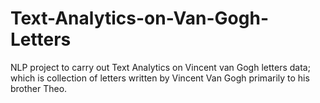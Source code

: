 # Text-Analytics-on-Van-Gogh-Letters
NLP project to carry out Text Analytics on Vincent van Gogh letters data; which is collection of letters written by Vincent Van Gogh primarily to his brother Theo.

